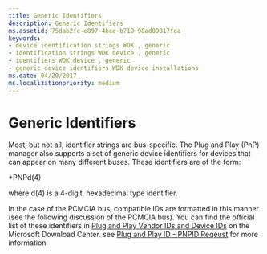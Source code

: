 ```yaml
---
title: Generic Identifiers
description: Generic Identifiers
ms.assetid: 75dab2fc-e897-4bce-b719-98ad89817fca
keywords:
- device identification strings WDK , generic
- identification strings WDK device , generic
- identifiers WDK device , generic
- generic device identifiers WDK device installations
ms.date: 04/20/2017
ms.localizationpriority: medium
---
```


# Generic Identifiers





Most, but not all, identifier strings are bus-specific. The Plug and Play (PnP) manager also supports a set of generic device identifiers for devices that can appear on many different buses. These identifiers are of the form:

\*PNPd(4)

where d(4) is a 4-digit, hexadecimal type identifier.

In the case of the PCMCIA bus, compatible IDs are formatted in this manner (see the following discussion of the PCMCIA bus). You can find the official list of these identifiers in [Plug and Play Vendor IDs and Device IDs](http://go.microsoft.com/fwlink/p/?linkid=49039) on the Microsoft Download Center. see [Plug and Play ID - PNPID Reqeust](https://docs.microsoft.com/windows-hardware/drivers/install/plug-and-play-id---pnpid-request) for more information. 

 

 





